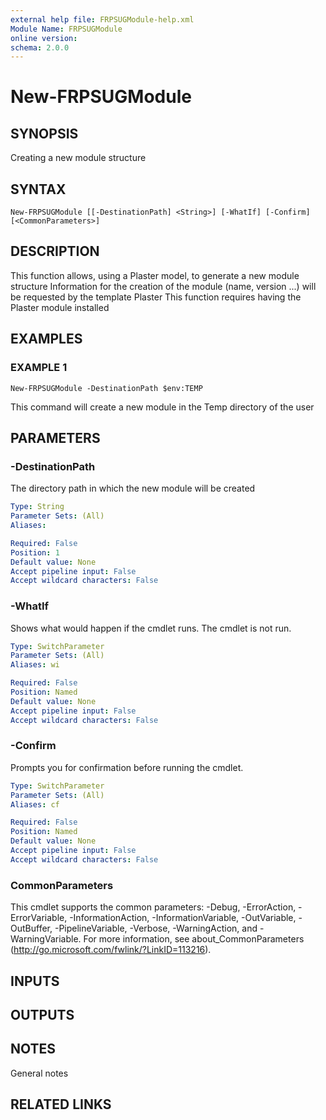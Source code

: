 ```yaml
---
external help file: FRPSUGModule-help.xml
Module Name: FRPSUGModule
online version:
schema: 2.0.0
---
```


# New-FRPSUGModule

## SYNOPSIS
Creating a new module structure

## SYNTAX

```
New-FRPSUGModule [[-DestinationPath] <String>] [-WhatIf] [-Confirm] [<CommonParameters>]
```

## DESCRIPTION
This function allows, using a Plaster model, to generate a new module structure
Information for the creation of the module (name, version ...) will be requested by the template Plaster
This function requires having the Plaster module installed

## EXAMPLES

### EXAMPLE 1
```
New-FRPSUGModule -DestinationPath $env:TEMP
```

This command will create a new module in the Temp directory of the user

## PARAMETERS

### -DestinationPath
The directory path in which the new module will be created

```yaml
Type: String
Parameter Sets: (All)
Aliases:

Required: False
Position: 1
Default value: None
Accept pipeline input: False
Accept wildcard characters: False
```

### -WhatIf
Shows what would happen if the cmdlet runs.
The cmdlet is not run.

```yaml
Type: SwitchParameter
Parameter Sets: (All)
Aliases: wi

Required: False
Position: Named
Default value: None
Accept pipeline input: False
Accept wildcard characters: False
```

### -Confirm
Prompts you for confirmation before running the cmdlet.

```yaml
Type: SwitchParameter
Parameter Sets: (All)
Aliases: cf

Required: False
Position: Named
Default value: None
Accept pipeline input: False
Accept wildcard characters: False
```

### CommonParameters
This cmdlet supports the common parameters: -Debug, -ErrorAction, -ErrorVariable, -InformationAction, -InformationVariable, -OutVariable, -OutBuffer, -PipelineVariable, -Verbose, -WarningAction, and -WarningVariable.
For more information, see about_CommonParameters (http://go.microsoft.com/fwlink/?LinkID=113216).

## INPUTS

## OUTPUTS

## NOTES
General notes

## RELATED LINKS
